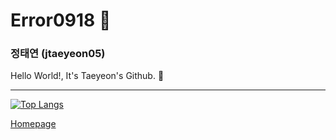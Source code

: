 # Error0918 👋
### 정태연 (jtaeyeon05)

Hello World!, It's Taeyeon's Github. 👋

---

[![Top Langs](https://github-readme-stats.vercel.app/api/top-langs/?username=error0918&langs_count=8)](https://github.com/error0918/github-readme-stats)

[Homepage](https://error0918.github.io/)
